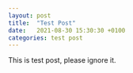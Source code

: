 ```yaml
---
layout: post
title:  "Test Post"
date:   2021-08-30 15:30:30 +0100
categories: test post
---
```

This is test post, please ignore it.